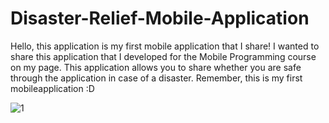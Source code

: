 # Disaster-Relief-Mobile-Application
Hello, this application is my first mobile application that I share! I wanted to share this application that I developed for the Mobile Programming course on my page. This application allows you to share whether you are safe through the application in case of a disaster. Remember, this is my first mobileapplication :D



![1](https://user-images.githubusercontent.com/112333328/222666557-3f489682-77c5-4ae5-a58d-b15229b93c01.png)

